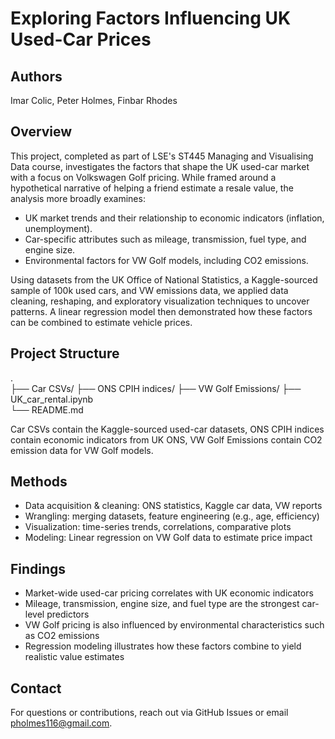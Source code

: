 # Exploring Factors Influencing UK Used-Car Prices

## Authors

Imar Colic, Peter Holmes, Finbar Rhodes

## Overview

This project, completed as part of LSE's ST445 Managing and Visualising Data course, investigates the factors that shape the UK used-car market with a focus on Volkswagen Golf pricing. While framed around a hypothetical narrative of helping a friend estimate a resale value, the analysis more broadly examines:
- UK market trends and their relationship to economic indicators (inflation, unemployment).
- Car-specific attributes such as mileage, transmission, fuel type, and engine size.
- Environmental factors for VW Golf models, including CO2 emissions.

Using datasets from the UK Office of National Statistics, a Kaggle-sourced sample of 100k used cars, and VW emissions data, we applied data cleaning, reshaping, and exploratory visualization techniques to uncover patterns. A linear regression model then demonstrated how these factors can be combined to estimate vehicle prices.

## Project Structure

.\
├── Car CSVs/
├── ONS CPIH indices/
├── VW Golf Emissions/
├── UK_car_rental.ipynb\
└── README.md

Car CSVs contain the Kaggle-sourced used-car datasets, ONS CPIH indices contain economic indicators from UK ONS, VW Golf Emissions contain CO2 emission data for VW Golf models.

## Methods

- Data acquisition & cleaning: ONS statistics, Kaggle car data, VW reports
- Wrangling: merging datasets, feature engineering (e.g., age, efficiency)
- Visualization: time-series trends, correlations, comparative plots
- Modeling: Linear regression on VW Golf data to estimate price impact

## Findings

- Market-wide used-car pricing correlates with UK economic indicators
- Mileage, transmission, engine size, and fuel type are the strongest car-level predictors
- VW Golf pricing is also influenced by environmental characteristics such as CO2 emissions
- Regression modeling illustrates how these factors combine to yield realistic value estimates

## Contact

For questions or contributions, reach out via GitHub Issues or email pholmes116@gmail.com.
